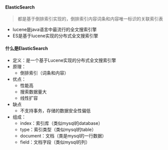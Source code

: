#### ElasticSearch

 > 都是基于倒排索引实现的，倒排索引内容词条和内容唯一标识的关联索引表
 - lucene是java语言中最流行的全文搜索引擎
 - ES是基于lucene实现的分布式全文搜索引擎
 
 #### 什么是ElasticSearch
 
  - 定义：是一个基于Lucene实现的分布式全文搜索引擎
  - 原理：
    - 倒排索引（词条和内容）
  - 优点：
    - 性能高
    - 搜索数据量大
    - 线性扩容
  - 缺点
    - 不支持事务，存储的数据安全性偏低
  - 组成：
    - index：索引库（类似mysql的database）
    - type：索引类型（类似mysql的table）
    - document：文档（类是mysql的一行数据）
    - field：文档字段（类似mysql的列）
